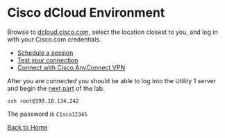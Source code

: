 # Cisco dCloud Environment

Browse to [dcloud.cisco.com](https://dcloud.cisco.com), select the location closest to you, and log in with your Cisco.com credentials. 

* [Schedule a session](https://dcloud-cms.cisco.com/help/sched_demo)
* [Test your connection](https://dcloud-cms.cisco.com/help/connect_test)
* [Connect with Cisco AnyConnect VPN](https://dcloud-cms.cisco.com/help/install_anyconnect_pc_mac)

After you are connected you should be able to log into the Utility 1 server and begin the [next part](install.md) of the lab.

```
ssh root@198.18.134.242
```

The password is ```C1sco12345```

[Back to Home](../README.md)
